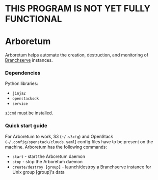 THIS PROGRAM IS NOT YET FULLY FUNCTIONAL
========================================

# Arboretum
Arboretum helps automate the creation, destruction, and monitoring of [Branchserve](https://github.com/wtsi-hgi/branchserve) instances. 

### Dependencies
Python libraries:
 - `jinja2`
 - `openstacksdk`
 - `service`

`s3cmd` must be installed.

### Quick start guide

For Arboretum to work, S3 (`~/.s3cfg`) and OpenStack (`~/.config/openstack/clouds.yaml`) config files have to be present on the machine. 
Arboretum has the following commands:
 - `start` - start the Arboretum daemon
 - `stop` - stop the Arboretum daemon
 - `create/destroy [group]` - launch/destroy a Branchserve instance for Unix group [group]'s data
